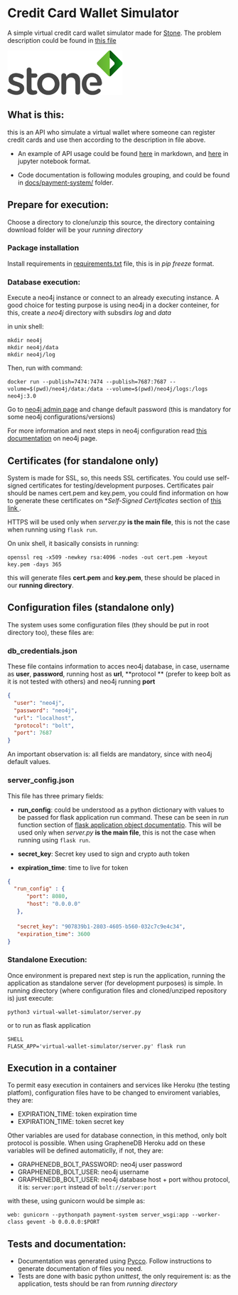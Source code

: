 # Credit Card Wallet Simulator

A simple virtual credit card wallet simulator made for [Stone](http://www.stone.com.br/). The problem description could be found in [this file](CHALLENGE.md)

![Alt text](docs/stone-logo.png)
  
  
## What is this:
this is an API who simulate a virtual wallet where someone can register credit cards and use then according to the description in file above.

* An example of API usage could be found [here](docs/example_using_payment_api.md) in markdown, and [here](docs/example_using_payment_api.ipynb) in jupyter notebook format.

* Code  documentation is following modules grouping, and could be found in [docs/payment-system/](docs/payment-system/) folder.

## Prepare for execution:

Choose a directory to clone/unzip this source, the directory containing download folder will be your *running directory*

### Package installation

Install requirements in [requirements.txt](requirements.txt) file, this is in *pip freeze* format.

### Database execution:

Execute a neo4j instance or connect to an already executing instance. A good choice for testing purpose is using neo4j in a docker conteiner, for this, create a *neo4j* directory with subsdirs *log* and *data*

in unix shell:

```SHELL
mkdir neo4j
mkdir neo4j/data
mkdir neo4j/log
```

Then, run with command:

```SHELL
docker run --publish=7474:7474 --publish=7687:7687 --volume=$(pwd)/neo4j/data:/data --volume=$(pwd)/neo4j/logs:/logs neo4j:3.0

```

Go to [neo4j admin page](http://0.0.0.0:7474/browser/) and change default password (this is mandatory for some neo4j configurations/versions)

For more information and next steps in neo4j configuration read [this documentation](https://neo4j.com/docs/operations-manual/current/installation/docker/) on neo4j page.


## Certificates (for standalone only)
System is made for SSL, so, this needs SSL certificates. You could use self-signed certificates for testing/development purposes. Certificates pair should be names cert.pem and key.pem, you could find information on how to generate these certificates on **Self-Signed Certificates* section of [this link ](https://blog.miguelgrinberg.com/post/running-your-flask-application-over-https).

HTTPS will be used only when *server.py* **is the main file**, this is not the case when running using ``flask run``.

On unix shell, it basically consists in running:

```SHELL
openssl req -x509 -newkey rsa:4096 -nodes -out cert.pem -keyout key.pem -days 365
```

this will generate files **cert.pem** and **key.pem**, these should be placed in our **running directory**.

## Configuration files (standalone only)
The system uses some configuration files (they should be put in root directory too), these files are:

### db_credentials.json

These file contains information to acces neo4j database, in case, username as **user**, **password**, running host as **url**, **protocol ** (prefer to keep bolt as it is not tested with others) and neo4j running **port**
```JSON
{
  "user": "neo4j",
  "password": "neo4j",
  "url": "localhost",
  "protocol": "bolt",
  "port": 7687
}
```
An important observation is: all fields are mandatory, since with neo4j default values.

### server_config.json

This file has three primary fields:

* **run_config**: could be understood as a python dictionary with values to be passed for flask application run command. These can be seen in *run* function section of [flask application object documentatio](http://flask.pocoo.org/docs/0.12/api/#application-object). This will be used only when *server.py* **is the main file**, this is not the case when running using ``flask run``.

* **secret_key**: Secret key used to sign and crypto auth token
* **expiration_time**: time to live for token

```JSON
{
  "run_config" : {
      "port": 8080,
      "host": "0.0.0.0"
   },

   "secret_key": "907839b1-2803-4605-b560-032c7c9e4c34",
   "expiration_time": 3600
}
```

### Standalone Execution:

Once environment is prepared next step is run the application, running the application as standalone server (for development purposes) is simple. In running directory (where configuration files and cloned/unziped repository is) just execute:

```SHELL
python3 virtual-wallet-simulator/server.py
```

or to run as flask application

```
SHELL
FLASK_APP='virtual-wallet-simulator/server.py' flask run
```
## Execution in a container
To permit easy execution in containers and services like Heroku (the testing platfom), configuration files have to be changed to enviroment variables, they are:

* EXPIRATION_TIME: token expiration time
* EXPIRATION_TIME: token secret key

Other variables are used for database connection, in this method, only bolt protocol is possible. When using GrapheneDB Heroku add on these variables will be defined automaticlly, if not, they are:

* GRAPHENEDB_BOLT_PASSWORD: neo4j user password
* GRAPHENEDB_BOLT_USER: neo4j username
* GRAPHENEDB_BOLT_USER: neo4j database host + port withou protocol, it is: ``server:port`` instead of ``bolt://server:port``

with these, using gunicorn would be simple as:

```SHELL
web: gunicorn --pythonpath payment-system server_wsgi:app --worker-class gevent -b 0.0.0.0:$PORT
```

## Tests and documentation:

* Documentation was generated using [Pycco](https://pycco-docs.github.io/pycco/). Follow instructions to generate documentation of files you need.
* Tests are done with basic python *unittest*, the only requirement is: as the application, tests should be ran from *running directory*